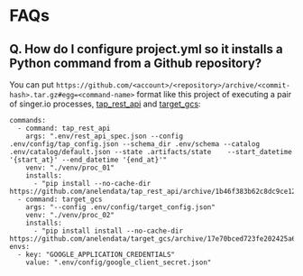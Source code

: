 # FAQs

## Q. How do I configure project.yml so it installs a Python command from a Github repository?

You can put `https://github.com/<account>/<repository>/archive/<commit-hash>.tar.gz#egg=<command-name>`
format like this project of executing a pair of singer.io processes,
[tap_rest_api](https://github.com/anelendata/tap_rest_api) and
[target_gcs](https://github.com/anelendata/target_gcs):
```
commands:
  - command: tap_rest_api
    args: ".env/rest_api_spec.json --config .env/config/tap_config.json --schema_dir .env/schema --catalog .env/catalog/default.json --state .artifacts/state    --start_datetime '{start_at}' --end_datetime '{end_at}'"
    venv: "./venv/proc_01"
    installs:
      - "pip install --no-cache-dir https://github.com/anelendata/tap_rest_api/archive/1b46f383b62c8dc9ce1205c5cf67c7ebc3107349.tar.gz#egg=tap_rest_api"
  - command: target_gcs
    args: "--config .env/config/target_config.json"
    venv: "./venv/proc_02"
    installs:
      - "pip install install --no-cache-dir https://github.com/anelendata/target_gcs/archive/17e70bced723fe202425a61199e6e1180b6fada7.tar.gz#egg=target_gcs"
envs:
  - key: "GOOGLE_APPLICATION_CREDENTIALS"
    value: ".env/config/google_client_secret.json"
```
